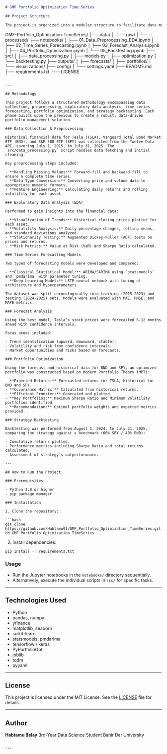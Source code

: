 
```markdown
# GMF Portfolio Optimization Time Series

## Project Structure

The project is organized into a modular structure to facilitate data management, model development, and analysis. Below is an overview of the key directories and their contents:

```

GMF-Portfolio\_Optimization-TimeSeries/
├── data/
│   ├── raw/
│   └── processed/
├── notebooks/
│   ├── 01\_Data\_Preprocessing\_EDA.ipynb
│   ├── 02\_Time\_Series\_Forecasting.ipynb
│   ├── 03\_Forecast\_Analysis.ipynb
│   ├── 04\_Portfolio\_Optimization.ipynb
│   └── 05\_Backtesting.ipynb
├── src/
│   ├── data\_processing.py
│   ├── models.py
│   ├── optimization.py
│   └── backtesting.py
├── outputs/
│   ├── forecasts/
│   ├── portfolios/
│   └── visualizations/
├── config/
│   └── settings.yaml
├── README.md
├── requirements.txt
└── LICENSE

````

---

## Methodology

This project follows a structured methodology encompassing data collection, preprocessing, exploratory data analysis, time series forecasting, portfolio optimization, and strategy backtesting. Each phase builds upon the previous to create a robust, data-driven portfolio management solution.

### Data Collection & Preprocessing

Historical financial data for Tesla (TSLA), Vanguard Total Bond Market ETF (BND), and S&P 500 ETF (SPY) was collected from the Twelve Data API, covering July 1, 2015, to July 31, 2025. The `src/data_processing.py` script handles data fetching and initial cleaning.

Key preprocessing steps included:

- **Handling Missing Values:** Forward-fill and backward-fill to ensure a complete time series.  
- **Data Type Conversion:** Converting price and volume data to appropriate numeric formats.  
- **Feature Engineering:** Calculating daily returns and rolling volatility for each asset.  

### Exploratory Data Analysis (EDA)

Performed to gain insights into the financial data:

- **Visualization of Trends:** Historical closing prices plotted for each asset.  
- **Volatility Analysis:** Daily percentage changes, rolling means, and standard deviations analyzed.  
- **Stationarity Testing:** Augmented Dickey-Fuller (ADF) tests on prices and returns.  
- **Risk Metrics:** Value at Risk (VaR) and Sharpe Ratio calculated.  

### Time Series Forecasting Models

Two types of forecasting models were developed and compared:

- **Classical Statistical Model:** ARIMA/SARIMA using `statsmodels` and `pmdarima` with parameter tuning.  
- **Deep Learning Model:** LSTM neural network with tuning of architecture and hyperparameters.  

The dataset was split chronologically into training (2015-2023) and testing (2024-2025) sets. Models were evaluated with MAE, RMSE, and MAPE metrics.

### Forecast Analysis

Using the best model, Tesla’s stock prices were forecasted 6-12 months ahead with confidence intervals.

Focus areas included:

- Trend identification (upward, downward, stable).  
- Volatility and risk from confidence intervals.  
- Market opportunities and risks based on forecasts.  

### Portfolio Optimization

Using the forecast and historical data for BND and SPY, an optimized portfolio was constructed based on Modern Portfolio Theory (MPT):

- **Expected Returns:** Forecasted returns for TSLA, historical for BND and SPY.  
- **Covariance Matrix:** Calculated from historical returns.  
- **Efficient Frontier:** Generated and plotted.  
- **Key Portfolios:** Maximum Sharpe Ratio and Minimum Volatility portfolios identified.  
- **Recommendation:** Optimal portfolio weights and expected metrics provided.  

### Strategy Backtesting

Backtesting was performed from August 1, 2024, to July 31, 2025, comparing the strategy against a benchmark (60% SPY / 40% BND):

- Cumulative returns plotted.  
- Performance metrics including Sharpe Ratio and total returns calculated.  
- Assessment of strategy’s outperformance.  

---

## How to Run the Project

### Prerequisites

- Python 3.8 or higher  
- pip package manager  

### Installation

1. Clone the repository:

```bash
git clone https://github.com/Habtamu91/GMF_Portfolio_Optimization_TimeSeries.git
cd GMF_Portfolio_Optimization_TimeSeries
````

2. Install dependencies:

```bash
pip install -r requirements.txt
```

### Usage

* Run the Jupyter notebooks in the `notebooks/` directory sequentially.
* Alternatively, execute the individual scripts in `src/` for specific tasks.

---

## Technologies Used

* Python
* pandas, numpy
* yfinance
* matplotlib, seaborn
* scikit-learn
* statsmodels, pmdarima
* tensorflow / keras
* PyPortfolioOpt
* joblib
* tqdm
* pyyaml

---

## License

This project is licensed under the MIT License. See the [LICENSE](LICENSE) file for details.

---

## Author

**Habtamu Belay**
3rd-Year Data Science Student
Bahir Dar University

```

---

```
